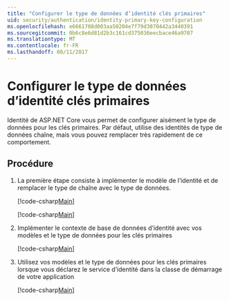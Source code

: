 ```yaml
---
title: "Configurer le type de données d’identité clés primaires"
uid: security/authentication/identity-primary-key-configuration
ms.openlocfilehash: e6661708d003aa50204e7f79d3070442a3440391
ms.sourcegitcommit: 0b6c8e6d81d2b3c161cd375036eecbace46a9707
ms.translationtype: MT
ms.contentlocale: fr-FR
ms.lasthandoff: 08/11/2017
---
```

# <a name="configure-identity-primary-keys-data-type"></a>Configurer le type de données d’identité clés primaires

Identité de ASP.NET Core vous permet de configurer aisément le type de données pour les clés primaires. Par défaut, utilise des identités de type de données chaîne, mais vous pouvez remplacer très rapidement de ce comportement.

## <a name="how-to"></a>Procédure

1.  La première étape consiste à implémenter le modèle de l’identité et de remplacer le type de chaîne avec le type de données.

    [!code-csharp[Main](identity/sample/src/ASPET-IdentityDemo-PrimaryKeysConfig/Models/ApplicationUser.cs?highlight=4-6&range=7-13)]

    [!code-csharp[Main](identity/sample/src/ASPET-IdentityDemo-PrimaryKeysConfig/Models/ApplicationRole.cs?highlight=3-5&range=7-12)]
    
2.  Implémenter le contexte de base de données d’identité avec vos modèles et le type de données pour les clés primaires

    [!code-csharp[Main](identity/sample/src/ASPET-IdentityDemo-PrimaryKeysConfig/Data/ApplicationDbContext.cs?highlight=3&range=9-26)]
    
3.  Utilisez vos modèles et le type de données pour les clés primaires lorsque vous déclarez le service d’identité dans la classe de démarrage de votre application

    [!code-csharp[Main](identity/sample/src/ASPET-IdentityDemo-PrimaryKeysConfig/Startup.cs?highlight=9-11&range=39-79)]
